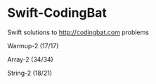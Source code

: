 # Swift-CodingBat
Swift solutions to http://codingbat.com problems

Warmup-2 (17/17)

Array-2 (34/34)

String-2 (18/21)
